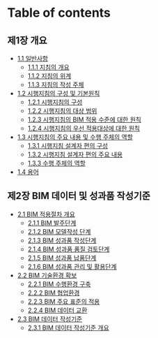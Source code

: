 # Table of contents

## 제1장 개요
  * [1.1 일반사항](general-Information/README.md)
    * [1.1.1 지침의 개요](general-Information/overview-of-guidelines.md)
    * [1.1.2 지침의 위계](general-Information/hierarchy-of-guidelines.md)
    * [1.1.3 지침의 작성 주체](general-Information/who-wrote-the-guidelines.md)
  * [1.2 시행지침의 구성 및 기본원칙](composition-and-basic-principles/README.md)
    * [1.2.1 시행지침의 구성](composition-and-basic-principles/composition.md)
    * [1.2.2 시행지침의 대상 범위](composition-and-basic-principles/target-scope.md)
    * [1.2.3 시행지침의 BIM 적용 수준에 대한 원칙](composition-and-basic-principles/principles-for-levels-of-BIM-application.md)
    * [1.2.4 시행지침의 우선 적용대상에 대한 원칙](composition-and-basic-principles/principles-for-priority-application.md)
  * [1.3 시행지침의 주요 내용 및 수행 주체의 역할]()
    * [1.3.1 시행지침 설계자 편의 구성](main-contents-and-roles-of-performing-subjects/designers-convenience-configuration.md)
    * [1.3.2 시행지침 설계자 편의 주요 내용](main-contents-and-roles-of-performing-subjects/main-contents-of-designer-convenience.md)
    * [1.3.3 수행 주체의 역할](main-contents-and-roles-of-performing-subjects/role-of-performing-subject.md)
  * [1.4 용어](term/README.md)

## 제2장 BIM 데이터 및 성과품 작성기준
  * [2.1 BIM 적용절차 개요](general-Information/README.md)
    * [2.1.1 BIM 발주단계](overview-of-bim-application-procedure/bim-order-stage.md)
    * [2.1.2 BIM 모델작성 단계](overview-of-bim-application-procedure/bim-model-creation-step.md)
    * [2.1.3 BIM 성과품 작성단계](overview-of-bim-application-procedure/bim-product-preparation-stage.md)
    * [2.1.4 BIM 성과품 품질 검토단계](overview-of-bim-application-procedure/bim-performance-product-quality-review-stage.md)
    * [2.1.5 BIM 성과품 납품단계](overview-of-bim-application-procedure/bim-performance-product-delivery-stage.md)
    * [2.1.6 BIM 성과품 관리 및 활용단계](overview-of-bim-application-procedure/bim-performance-product-management-and-utilization-stage.md)
  * [2.2 BIM 기술환경 확보]()
    * [2.2.1 BIM 수행환경 구축](secure-bim-technology-environment/bim-implementation-environment-establishment.md)
    * [2.2.2 BIM 협업환경](secure-bim-technology-environment/bim-collaboration-environment.md)
    * [2.2.3 BIM 주요 표준의 적용](secure-bim-technology-environment/application-of-major-bim-standards.md)
    * [2.2.4 BIM 데이터 교환](secure-bim-technology-environment/bim-data-exchange.md)
  * [2.3 BIM 데이터 작성기준]()
    * [2.3.1 BIM 데이터 작성기준 개요](criteria-for-writing-bim-data/outline-of-bim-data-creation-criteria.md)